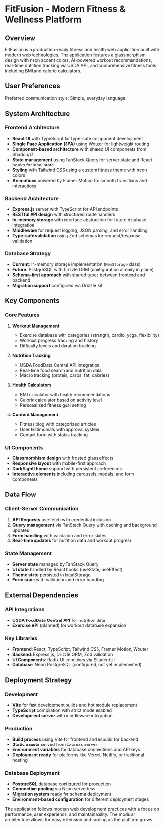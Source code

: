 # FitFusion - Modern Fitness & Wellness Platform

## Overview

FitFusion is a production-ready fitness and health web application built with modern web technologies. The application features a glassmorphism design with neon accent colors, AI-powered workout recommendations, real-time nutrition tracking via USDA API, and comprehensive fitness tools including BMI and calorie calculators.

## User Preferences

Preferred communication style: Simple, everyday language.

## System Architecture

### Frontend Architecture
- **React 18** with TypeScript for type-safe component development
- **Single Page Application (SPA)** using Wouter for lightweight routing
- **Component-based architecture** with shared UI components from Shadcn/UI
- **State management** using TanStack Query for server state and React hooks for local state
- **Styling** with Tailwind CSS using a custom fitness theme with neon colors
- **Animations** powered by Framer Motion for smooth transitions and interactions

### Backend Architecture
- **Express.js** server with TypeScript for API endpoints
- **RESTful API design** with structured route handlers
- **In-memory storage** with interface abstraction for future database integration
- **Middleware** for request logging, JSON parsing, and error handling
- **Type-safe validation** using Zod schemas for request/response validation

### Database Strategy
- **Current**: In-memory storage implementation (`MemStorage` class)
- **Future**: PostgreSQL with Drizzle ORM (configuration already in place)
- **Schema-first approach** with shared types between frontend and backend
- **Migration support** configured via Drizzle Kit

## Key Components

### Core Features
1. **Workout Management**
   - Exercise database with categories (strength, cardio, yoga, flexibility)
   - Workout progress tracking and history
   - Difficulty levels and duration tracking

2. **Nutrition Tracking**
   - USDA FoodData Central API integration
   - Real-time food search and nutrition data
   - Macro tracking (protein, carbs, fat, calories)

3. **Health Calculators**
   - BMI calculator with health recommendations
   - Calorie calculator based on activity level
   - Personalized fitness goal setting

4. **Content Management**
   - Fitness blog with categorized articles
   - User testimonials with approval system
   - Contact form with status tracking

### UI Components
- **Glassmorphism design** with frosted glass effects
- **Responsive layout** with mobile-first approach
- **Dark/light theme** support with persistent preferences
- **Interactive elements** including carousels, modals, and form components

## Data Flow

### Client-Server Communication
1. **API Requests** use fetch with credential inclusion
2. **Query management** via TanStack Query with caching and background updates
3. **Form handling** with validation and error states
4. **Real-time updates** for nutrition data and workout progress

### State Management
- **Server state** managed by TanStack Query
- **UI state** handled by React hooks (useState, useEffect)
- **Theme state** persisted in localStorage
- **Form state** with validation and error handling

## External Dependencies

### API Integrations
- **USDA FoodData Central API** for nutrition data
- **Exercise API** (planned) for workout database expansion

### Key Libraries
- **Frontend**: React, TypeScript, Tailwind CSS, Framer Motion, Wouter
- **Backend**: Express.js, Drizzle ORM, Zod validation
- **UI Components**: Radix UI primitives via Shadcn/UI
- **Database**: Neon PostgreSQL (configured, not yet implemented)

## Deployment Strategy

### Development
- **Vite** for fast development builds and hot module replacement
- **TypeScript** compilation with strict mode enabled
- **Development server** with middleware integration

### Production
- **Build process** using Vite for frontend and esbuild for backend
- **Static assets** served from Express server
- **Environment variables** for database connections and API keys
- **Deployment ready** for platforms like Vercel, Netlify, or traditional hosting

### Database Deployment
- **PostgreSQL** database configured for production
- **Connection pooling** via Neon serverless
- **Migration system** ready for schema deployment
- **Environment-based configuration** for different deployment stages

The application follows modern web development practices with a focus on performance, user experience, and maintainability. The modular architecture allows for easy extension and scaling as the platform grows.